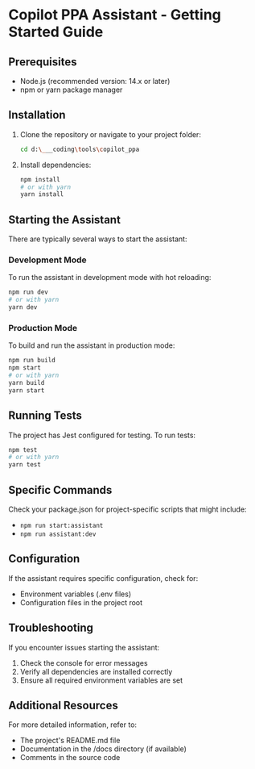 # Copilot PPA Assistant - Getting Started Guide

## Prerequisites
- Node.js (recommended version: 14.x or later)
- npm or yarn package manager

## Installation
1. Clone the repository or navigate to your project folder:
   ```bash
   cd d:\___coding\tools\copilot_ppa
   ```

2. Install dependencies:
   ```bash
   npm install
   # or with yarn
   yarn install
   ```

## Starting the Assistant
There are typically several ways to start the assistant:

### Development Mode
To run the assistant in development mode with hot reloading:
```bash
npm run dev
# or with yarn
yarn dev
```

### Production Mode
To build and run the assistant in production mode:
```bash
npm run build
npm start
# or with yarn
yarn build
yarn start
```

## Running Tests
The project has Jest configured for testing. To run tests:
```bash
npm test
# or with yarn
yarn test
```

## Specific Commands
Check your package.json for project-specific scripts that might include:
- `npm run start:assistant`
- `npm run assistant:dev`

## Configuration
If the assistant requires specific configuration, check for:
- Environment variables (.env files)
- Configuration files in the project root

## Troubleshooting
If you encounter issues starting the assistant:
1. Check the console for error messages
2. Verify all dependencies are installed correctly
3. Ensure all required environment variables are set

## Additional Resources
For more detailed information, refer to:
- The project's README.md file
- Documentation in the /docs directory (if available)
- Comments in the source code
